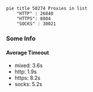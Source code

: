 
```mermaid
pie title 58274 Proxies in list
    "HTTP" : 26840
    "HTTPS": 8804
    "SOCKS" : 30021
```

### Some Info
#### Average Timeout

- mixed: 3.6s
- http: 1.9s
- https: 8.2s
- socks: 5.2s